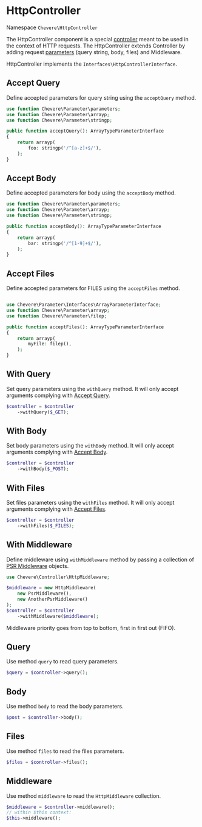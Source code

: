 # HttpController

Namespace `Chevere\HttpController`

The HttpController component is a special [controller](controller.md) meant to be used in the context of HTTP requests. The HttpController extends Controller by adding request [parameters](parameter.md) (query string, body, files) and Middleware.

HttpController implements the `Interfaces\HttpControllerInterface`.

## Accept Query

Define accepted parameters for query string using the `acceptQuery` method.

```php
use function Chevere\Parameter\parameters;
use function Chevere\Parameter\arrayp;
use function Chevere\Parameter\stringp;

public function acceptQuery(): ArrayTypeParameterInterface
{
    return arrayp(
        foo: stringp('/^[a-z]+$/'),
    );
}
```

## Accept Body

Define accepted parameters for body using the `acceptBody` method.

```php
use function Chevere\Parameter\parameters;
use function Chevere\Parameter\arrayp;
use function Chevere\Parameter\stringp;

public function acceptBody(): ArrayTypeParameterInterface
{
    return arrayp(
        bar: stringp('/^[1-9]+$/'),
    );
}
```

## Accept Files

Define accepted parameters for FILES using the `acceptFiles` method.

```php

use Chevere\Parameter\Interfaces\ArrayParameterInterface;
use function Chevere\Parameter\arrayp;
use function Chevere\Parameter\filep;

public function acceptFiles(): ArrayTypeParameterInterface
{
    return arrayp(
        myFile: filep(),
    );
}
```

## With Query

Set query parameters using the `withQuery` method. It will only accept arguments complying with [Accept Query](#accept-query).

```php
$controller = $controller
    ->withQuery($_GET);
```

## With Body

Set body parameters using the `withBody` method. It will only accept arguments complying with [Accept Body](#accept-body).

```php
$controller = $controller
    ->withBody($_POST);
```

## With Files

Set files parameters using the `withFiles` method. It will only accept arguments complying with [Accept Files](#accept-files).

```php
$controller = $controller
    ->withFiles($_FILES);
```

## With Middleware

Define middleware using `withMiddleware` method by passing a collection of [PSR Middleware](https://www.php-fig.org/psr/psr-15/) objects.

```php
use Chevere\Controller\HttpMiddleware;

$middleware = new HttpMiddleware(
    new PsrMiddleware(),
    new AnotherPsrMiddleware()
);
$controller = $controller
    ->withMiddleware($middleware);
```

Middleware priority goes from top to bottom, first in first out (FIFO).

## Query

Use method `query` to read query parameters.

```php
$query = $controller->query();
```

## Body

Use method `body` to read the body parameters.

```php
$post = $controller->body();
```

## Files

Use method `files` to read the files parameters.

```php
$files = $controller->files();
```

## Middleware

Use method `middleware` to read the `HttpMiddleware` collection.

```php
$middleware = $controller->middleware();
// within $this context:
$this->middleware();
```
